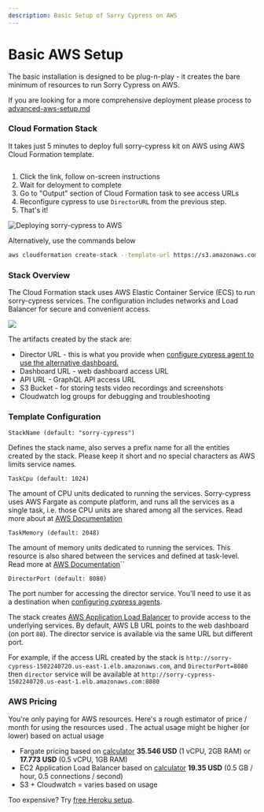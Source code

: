 ```yaml
---
description: Basic Setup of Sorry Cypress on AWS
---
```


# Basic AWS Setup

The basic installation is designed to be plug-n-play - it creates the bare minimum of resources to run Sorry Cypress on AWS.

If you are looking for a more comprehensive deployment please process to [advanced-aws-setup.md](advanced-aws-setup.md "mention")

### Cloud Formation Stack <a href="#cloud-formation" id="cloud-formation"></a>

It takes just 5 minutes to deploy full sorry-cypress kit on AWS using AWS Cloud Formation template.

[<img src="../../.gitbook/assets/launch-stack.svg" alt="" data-size="original">](https://console.aws.amazon.com/cloudformation/home#/stacks/new?stackName=sorry-cypress\&templateURL=https://s3.amazonaws.com/sorry-cypress.dev/cf/sorry-cypress.yml)

1. Click the link, follow on-screen instructions
2. Wait for deloyment to complete
3. Go to "Output" section of Cloud Formation task to see access URLs
4. Reconfigure cypress to use `DirectorURL` from the previous step.
5. That's it!

![Deploying sorry-cypress to AWS](../../.gitbook/assets/aws-sorry-cypress.gif)

Alternatively, use the commands below

```bash
aws cloudformation create-stack --template-url https://s3.amazonaws.com/sorry-cypress.dev/cf/sorry-cypress.yml --capabilities CAPABILITY_IAM --stack-name sorry-cypress-2
```

### Stack Overview

The Cloud Formation stack uses AWS Elastic Container Service (ECS) to run sorry-cypress services. The configuration includes networks and Load Balancer for secure and convenient access.

![](../../.gitbook/assets/sorry-cypress-arch.png)

The artifacts created by the stack are:

* Director URL - this is what you provide when [configure cypress agent to use the alternative dashboard.](../../integrating-cypress/configuring-cypress-agent.md)
* Dashboard URL - web dashboard access URL
* API URL - GraphQL API access URL
* S3 Bucket - for storing tests video recordings and screenshots
* Cloudwatch log groups for debugging and troubleshooting

### Template Configuration

`StackName (default: "sorry-cypress")`

Defines the stack name, also serves a prefix name for all the entities created by the stack. Please keep it short and no special characters as AWS limits service names.

`TaskCpu (default: 1024)`

The amount of CPU units dedicated to running the services. Sorry-cypress uses AWS Fargate as compute platform, and runs all the services as a single task, i.e. those CPU units are shared among all the services. Read more about at [AWS Documentation](https://docs.aws.amazon.com/AmazonECS/latest/developerguide/task\_definition\_parameters.html#task\_size)

`TaskMemory (default: 2048)`

The amount of memory units dedicated to running the services. This resource is also shared between the services and defined at task-level. Read more at [AWS Documentation](https://docs.aws.amazon.com/AmazonECS/latest/developerguide/task\_definition\_parameters.html#task\_size)\`\`

`DirectorPort (default: 8080)`

The port number for accessing the director service. You'll need to use it as a destination when [configuring cypress agents](../../integrating-cypress/configuring-cypress-agent.md).

The stack creates [AWS Application Load Balancer](https://docs.aws.amazon.com/elasticloadbalancing/latest/application/introduction.html) to provide access to the underlying services. By default, AWS LB URL points to the web dashboard (on port `80`). The director service is available via the same URL but different port.

For example, if the access URL created by the stack is `http://sorry-cypress-1502240720.us-east-1.elb.amazonaws.com`, and `DirectorPort=8080` then `director` service will be available at `http://sorry-cypress-1502240720.us-east-1.elb.amazonaws.com:8080`

### AWS Pricing

You're only paying for AWS resources. Here's a rough estimator of price / month for using the resources used . The actual usage might be higher (or lower) based on actual usage

* Fargate pricing based on [calculator](http://fargate-pricing-calculator.site.s3-website-us-east-1.amazonaws.com/) **35.546 USD** (1 vCPU, 2GB RAM) or **17.773 USD** (0.5 vCPU, 1GB RAM)
* EC2 Application Load Balancer based on [calculator](https://aws.amazon.com/elasticloadbalancing/pricing/) **19.35 USD** (0.5 GB / hour, 0.5 connections / second)
* S3 + Cloudwatch = varies based on usage

Too expensive? Try [free Heroku setup](../heroku.md).
